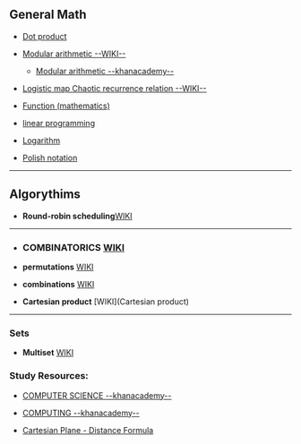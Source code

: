 

## General Math

* [Dot product](https://en.wikipedia.org/wiki/Dot_product)

* [Modular arithmetic --WIKI--](https://en.wikipedia.org/wiki/Modular_arithmetic#)
    * [Modular arithmetic --khanacademy--](https://www.khanacademy.org/computing/computer-science/cryptography#modarithmetic)


* [Logistic map Chaotic recurrence relation --WIKI--](https://en.wikipedia.org/wiki/Logistic_map)

* [Function (mathematics)](https://en.wikipedia.org/wiki/Function_(mathematics)#Real-valued_functions)

* [linear programming](https://en.wikipedia.org/wiki/Linear_programming)

* [Logarithm](https://en.wikipedia.org/wiki/Logarithm)

* [Polish notation](https://en.wikipedia.org/wiki/Polish_notation)

-----------------------------------------------------------------------------------------------------

## Algorythims

- **Round-robin scheduling**[WIKI](https://en.wikipedia.org/wiki/Round-robin_scheduling)

-----------------------------------------------------------------------------------------------------

- ### COMBINATORICS [WIKI](https://en.wikipedia.org/wiki/Combinatorics)

- **permutations** [WIKI](https://en.wikipedia.org/wiki/Permutation)

- **combinations** [WIKI](https://en.wikipedia.org/wiki/Combination)

- **Cartesian product** [WIKI](Cartesian product)


-----------------------------------------------------------------------------------------------------

### Sets

- **Multiset** [WIKI](https://en.wikipedia.org/wiki/Multiset)



### Study Resources:


- [COMPUTER SCIENCE --khanacademy--](https://www.khanacademy.org/computing/computer-science)
- [COMPUTING --khanacademy--](https://www.khanacademy.org/computing)


- [Cartesian Plane - Distance Formula](https://www.coursera.org/lecture/datasciencemathskills/cartesian-plane-distance-formula-ZKypI)